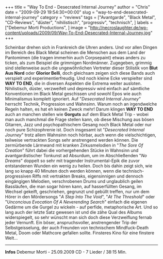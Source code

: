 +++
title = "Way To End - Desecrated Internal Journey"
author = "Chris"
date = "2009-09-29 19:54:30+00:00"
slug = "way-to-end-desecrated-internal-journey"
category = "reviews"
tags = ["Avantgarde", "Black Metal", "CD-Reviews", "düster", "nihilistisch", "progressiv", "technisch", ]
labels = ["Debemur Morti Productions", ]
image = "http://necroslaughter.de/wp-content/uploads/2009/09/Way-To-End-Desecrated-Internal-Journey.jpg"
+++

Scheinbar drehen sich in Frankreich die Uhren anders. Und vor allen Dingen im Bereich des Black Metal scheinen die Menschen aus dem Land der Pantomimen (die tragen immerhin auch Corpsepaint) etwas anders zu ticken, als zum Beispiel die grimmigen Nordmänner. Zugegeben, grimmig sind stellenweise auch die ungewöhnlichen Vertreter dieser Stilistik von **Blut Aus Nord** oder **Glorior Belli**, doch gleichsam zeigen sich diese Bands auch verspielt und experimentierfreudig. Und noch kleine Ecke verspielter sind **WAY TO END**, die in diversen Aspekten die Extrema weiter ausloten. Nihilistisch, düster, verzweifelt und depressiv wird einfach auf sämtliche Konventionen im Black Metal geschissen und sowohl Epos wie auch Minimalismus komplett ignoriert. Auf "_Desecrated Internal Journey_" herrscht Technik, Progression und Wahnsinn. Warum noch an irgendwelche Regeln halten, es hat eh keinen Zweck mehr!
Darum klingen **WAY TO END** auch an manchen stellen wie **Gorguts** auf dem Black Metal Trip - wobei man auch manchmal die Frage stellen kann, ob diese Mischung aus bösen Gitarren, Jazz und psychopathischem Gesang noch Black Metal oder nur noch pure Schizophrenie ist. Doch insgesamt ist "_Desecrated Internal Journey_" trotz allem Wahnsinn noch hörbar, auch wenn die vielschichtigen, teilweise vertrackten Songs sehr anstrengend werden können. Die zermürbende Lärmwand mit kranken Zirkusmelodien in "_The Sore Of Creation_" führt dabei die vorhergehenden Stücke in Wahnsinn und avantgardistischer Tonkunst ad Absurdum, um im Abschließenden "_No Dreams_" doppelt so sehr mit tragender Instrumental-Epik die zuvor entstandenen Wunden ein wenig zu heilen. Doch bis dahin zeigt sich, wie lang so knapp 40 Minuten doch werden können, wenn die technisch-progressiven Riffs mit vertrakten Breaks, eigensinnigen und dennoch eingängigen Melodien, verschrobenen Drums und unglaublich geilen Bassläufen, die man sogar hören kann, auf hasserfüllten Gesang, im Wechsel gekeift, geschriehen, gegrunzt und gebüllt treffen, nur um dem Hörer in den Mördersongs "_A Step Into The Void_", "_At The Threshold_" oder "_Unconcious Evocation Of A Neverending Search_" einfach die eigenen Gedärme um die Gurgel zu wickeln - auf perfide, metaphorische Art. Und so lang auch der letzte Satz gewesen ist und die zähe Qual des Albums widerspiegelt, so sehr wünscht man sich doch diese Verzweiflung fernab jeder Vernunft. Ein böser, anspruchsvoller, anstrengender Trip der Selbstgeisselung, der auch Freunden von technischem Mindfuck-Death Metal, Doom oder Mathcore gefallen sollte. Finsteres Kino für eine finstere Welt...





---
**Infos**
Debemur Morti - 25.09.2009
CD - 7 Lieder / 38:15 Min.
